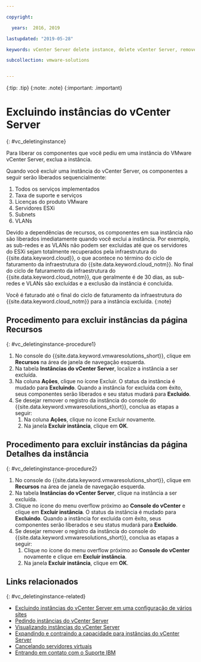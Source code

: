```yaml
---

copyright:

  years:  2016, 2019

lastupdated: "2019-05-28"

keywords: vCenter Server delete instance, delete vCenter Server, remove vCenter Server

subcollection: vmware-solutions


---
```


{:tip: .tip}
{:note: .note}
{:important: .important}

# Excluindo instâncias do vCenter Server
{: #vc_deletinginstance}

Para liberar os componentes que você pediu em uma instância do VMware vCenter Server, exclua a instância.

Quando você excluir uma instância do vCenter Server, os componentes a seguir serão liberados sequencialmente:
1. Todos os serviços implementados
2. Taxa de suporte e serviços
3. Licenças do produto VMware
4. Servidores ESXi
5. Subnets
6. VLANs

Devido a dependências de recursos, os componentes em sua instância não são liberados imediatamente quando você exclui a instância. Por exemplo, as sub-redes e as VLANs não podem ser excluídas até que os servidores do ESXi sejam totalmente recuperados pela infraestrutura do {{site.data.keyword.cloud}}, o que acontece no término do ciclo de faturamento da infraestrutura do {{site.data.keyword.cloud_notm}}. No final do ciclo de faturamento da infraestrutura do {{site.data.keyword.cloud_notm}}, que geralmente é de 30 dias, as sub-redes e VLANs são excluídas e a exclusão da instância é concluída.

Você é faturado até o final do ciclo de faturamento da infraestrutura do {{site.data.keyword.cloud_notm}} para a instância excluída.
{:note}

## Procedimento para excluir instâncias da página Recursos
{: #vc_deletinginstance-procedure1}

1. No console do {{site.data.keyword.vmwaresolutions_short}}, clique em **Recursos** na área de janela de navegação esquerda.
2. Na tabela **Instâncias do vCenter Server**, localize a instância a ser excluída.
3. Na coluna **Ações**, clique no ícone Excluir.
   O status da instância é mudado para **Excluindo**. Quando a instância for excluída com êxito, seus componentes serão liberados e seu status mudará para **Excluído**.
4. Se desejar remover o registro da instância do console do {{site.data.keyword.vmwaresolutions_short}}, conclua as etapas a seguir:
   1. Na coluna **Ações**, clique no ícone Excluir novamente.
   2. Na janela **Excluir instância**, clique em **OK**.

## Procedimento para excluir instâncias da página Detalhes da instância
{: #vc_deletinginstance-procedure2}

1. No console do {{site.data.keyword.vmwaresolutions_short}}, clique em **Recursos** na área de janela de navegação esquerda.
2. Na tabela **Instâncias do vCenter Server**, clique na instância a ser excluída.
3. Clique no ícone do menu overflow próximo ao **Console do vCenter** e clique em **Excluir instância**.
   O status da instância é mudado para **Excluindo**. Quando a instância for excluída com êxito, seus componentes serão liberados e seu status mudará para **Excluído**.
4. Se desejar remover o registro da instância do console do {{site.data.keyword.vmwaresolutions_short}}, conclua as etapas a seguir:
   1. Clique no ícone do menu overflow próximo ao **Console do vCenter** novamente e clique em **Excluir instância**.
   2. Na janela **Excluir instância**, clique em **OK**.

## Links relacionados
{: #vc_deletinginstance-related}

* [Excluindo instâncias do vCenter Server em uma configuração de vários sites](/docs/services/vmwaresolutions/vcenter?topic=vmware-solutions-vc_deletinginstance_multi)
* [Pedindo instâncias do vCenter Server](/docs/services/vmwaresolutions/vcenter?topic=vmware-solutions-vc_orderinginstance)
* [Visualizando instâncias do vCenter Server](/docs/services/vmwaresolutions/vcenter?topic=vmware-solutions-vc_viewinginstances)
* [Expandindo e contraindo a capacidade para instâncias do vCenter Server](/docs/services/vmwaresolutions/vcenter?topic=vmware-solutions-vc_addingremovingservers)
* [Cancelando servidores virtuais](/docs/vsi?topic=virtual-servers-managing-virtual-servers#cancel)
* [Entrando em contato com o Suporte IBM](/docs/services/vmwaresolutions/vmonic?topic=vmware-solutions-trbl_support)
